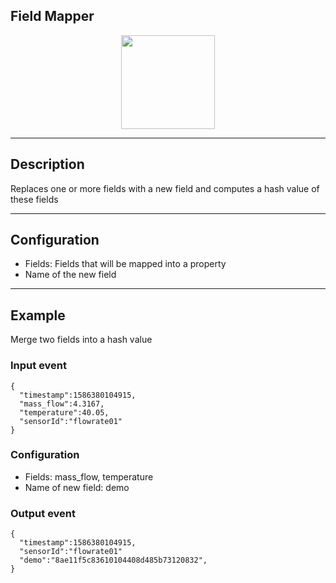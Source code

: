 <!--
  ~ Licensed to the Apache Software Foundation (ASF) under one or more
  ~ contributor license agreements.  See the NOTICE file distributed with
  ~ this work for additional information regarding copyright ownership.
  ~ The ASF licenses this file to You under the Apache License, Version 2.0
  ~ (the "License"); you may not use this file except in compliance with
  ~ the License.  You may obtain a copy of the License at
  ~
  ~    http://www.apache.org/licenses/LICENSE-2.0
  ~
  ~ Unless required by applicable law or agreed to in writing, software
  ~ distributed under the License is distributed on an "AS IS" BASIS,
  ~ WITHOUT WARRANTIES OR CONDITIONS OF ANY KIND, either express or implied.
  ~ See the License for the specific language governing permissions and
  ~ limitations under the License.
  ~
  -->

## Field Mapper

<p align="center"> 
    <img src="/img/pipeline-elements/org.apache.streampipes.processors.transformation.flink.field-mapper/icon.png" width="150px;" class="pe-image-documentation"/>
</p>

***

## Description

Replaces one or more fields with a new field and computes a hash value of these fields

***

## Configuration

* Fields: Fields that will be mapped into a property
* Name of the new field

***

## Example
Merge two fields into a hash value
### Input  event
```
{
  "timestamp":1586380104915,
  "mass_flow":4.3167,
  "temperature":40.05,
  "sensorId":"flowrate01"
}
```

### Configuration
* Fields: mass_flow, temperature
* Name of new field: demo

### Output event 
```
{
  "timestamp":1586380104915,
  "sensorId":"flowrate01"
  "demo":"8ae11f5c83610104408d485b73120832",
}
```